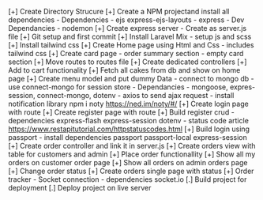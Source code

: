 [+] Create Directory Strucure
[+] Create a NPM projectand install all dependencies
    - Dependencies
        - ejs express-ejs-layouts
        - express
    - Dev Dependancies
        - nodemon
[+] Create express server - Create as server.js file
[+] Git setup and first commit
[+] Install Laravel Mix
    - setup js and scss
[+] Install tailwind css
[+] Create Home page using Html and Css
    - includes tailwind css
[+] Create card page
    - order summary section
    - empty card section
[+] Move routes to routes file
[+] Create dedicated controllers
[+] Add to cart functionality
    [+] Fetch all cakes from db and show on home page
    [+] Create menu model and put dummy Data
        - connect to mongo db
        - use connect-mongo for session store
            - Dependancies
                - mongoose, expres-session, connect-mongo, dotenv
    - axios to send ajax request
    - install notification library npm i noty https://ned.im/noty/#/
[+] Create login page with route
[+] Create register page with route
[+] Build register crud 
    - dependencies express-flash express-session dotenv
    - status code article https://www.restapitutorial.com/httpstatuscodes.html
[+] Build login using passport 
    - install dependencies passport passport-local express-session
[+] Create order controller and link it in server.js
[+] Create orders view with table for customers and admin
[+] Place order functionallity
[+] Show all my orders on customer order page
[+] Show all orders on admin orders page
[+] Change order status
[+] Create orders single page with status
[+] Order tracker
    - Socket connection
        - dependencies socket.io
[.] Build project for deployment
[.] Deploy project on live server

